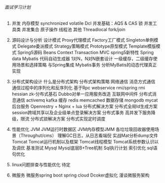 ###### 面试学习计划

1. 并发
    内存模型
    synchronized
    volatile
    Dcl
    并发基础：AQS & CAS
    锁
    并发工具类
    并发集合
    原子操作
    线程池
    其他
        Threadlocal
        fork/join

2. 源码设计与分析
    设计模式
        Proxy代理模式
        Factory工厂模式
        Singleton单例模式
        Delegate委派模式
        Strategy策略模式
        Prototype原型模式
        Template模版模式
    Spring5源码
        Beans
        Context
        Transaction
        MVC
        spring5新特性
    Spring data
    Mybatis
        代码自动生成器
        1对N，N对N嵌套设计
        一级缓存，二级缓存使用场景和选择策略
        与Spring集成
        Mybatis事务
        分析MyBatis的动态代理真正实现
        
3. 分布式架构设计
    什么是分布式架构
    分布式架构策略
        网络通信
        消息方式通信
        通信过程中的序列化和反序列化
        基于Rpc
            webservice
            rmi/spring rmi
            hessian
        zk-分布式基石
        Dubbo对单一应用服务改造
    互联网中间件
         分布式消息通信
            activemq
            kafka
         缓存
            redis
            memcached
         数据存储
            mongodb
            mycat
         后台服务
            Openrestry + Nginx + lua
          分布式解决方案
            分布式全局Id生成方案
            session跨域共享以及企业级单点登录解决方案
            分布式事务
            高并发下服务降级，限流
            分布式锁解决方案
            分布式实现定时调度
                
4. 性能优化
    JVM
        JVM运行时数据区
        JVM内存模型JMM
        各垃垃圾回收器使用场景（Throughut/cms）
        理解GC日志，从日志看端倪
        实战Mat分析dump文件
    Tomcat
        Tomcat运行机制以及框架
        Tomcat线程模型
        Tomcat系统参数认识以及调优
        基准测试
    Mysql
        Mysql底层B+Tree机制
        Sql执行计划
        索引优化
        sql语句优化
        
5. linux问题排查与性能优化
    待定

6. 微服务
    微服务spring boot
    spring cloud
    Dcoker虚拟化
    漫谈微服务架构

